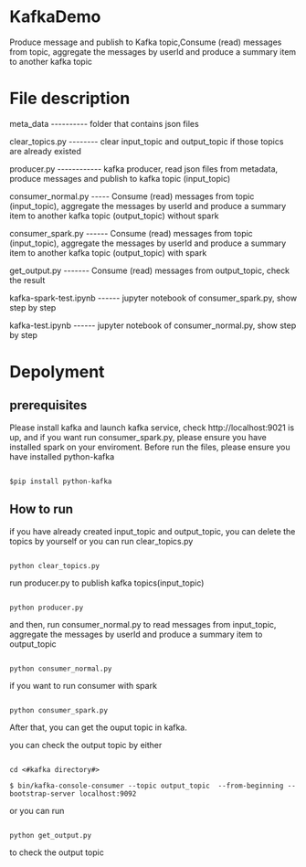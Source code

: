# KafkaDemo

Produce message and publish to Kafka topic,Consume (read) messages from topic, aggregate the messages by userId and produce a summary item to another kafka topic

# File description
meta_data ----------  folder that contains json files

clear_topics.py -------- clear input_topic and output_topic if those topics are already existed

producer.py ------------ kafka producer, read json files from metadata, produce messages and publish to kafka topic (input_topic)

consumer_normal.py ----- Consume (read) messages from topic (input_topic), aggregate the messages by userId and produce a summary item to another kafka topic (output_topic) without spark

consumer_spark.py ------ Consume (read) messages from topic (input_topic), aggregate the messages by userId and produce a summary item to another kafka topic (output_topic) with spark

get_output.py -------  Consume (read) messages from output_topic, check the result

kafka-spark-test.ipynb ------ jupyter notebook of consumer_spark.py, show step by step

kafka-test.ipynb ------ jupyter notebook of consumer_normal.py, show step by step

# Depolyment 

## prerequisites
Please install kafka and launch kafka service, check http://localhost:9021 is up,  and if you want run consumer_spark.py, please ensure you have installed spark on your enviroment.
Before run the files, please ensure you have installed python-kafka

```

$pip install python-kafka

```

## How to run

if you have already created input_topic and output_topic, you can delete the topics by yourself or you can run clear_topics.py


```

python clear_topics.py

```

run producer.py to publish kafka topics(input_topic)

```

python producer.py 

```
and then, run consumer_normal.py to read messages from input_topic, aggregate the messages by userId and produce a summary item to output_topic

```

python consumer_normal.py

```

if you want to run consumer with spark 

```

python consumer_spark.py

```


After that, you can get the ouput topic in kafka.

you can check the output topic by either 

```

cd <#kafka directory#>
  
$ bin/kafka-console-consumer --topic output_topic  --from-beginning --bootstrap-server localhost:9092

```

or you can run 
```

python get_output.py 

```

to check the output topic


